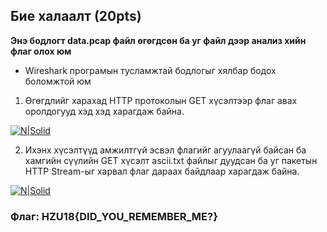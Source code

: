 ## Бие халаалт (20pts)

**Энэ бодлогт data.pcap файл өгөгдсөн ба уг файл дээр анализ хийн флаг олох юм**

- Wireshark програмын тусламжтай бодлогыг хялбар бодох боломжтой юм

1. Өгөгдлийг харахад HTTP протоколын GET хүсэлтээр флаг авах оролдогууд хэд хэд харагдаж байна.


[![N|Solid](https://github.com/DCERT-MNDC/HZ-U18/blob/master/include/2.PNG)](https://github.com/DCERT-MNDC/HZ-U18/blob/master/include/2.PNG)

2. Ихэнх хүсэлтүүд амжилтгүй эсвэл флагийг агуулаагүй байсан ба хамгийн сүүлийн GET хүсэлт ascii.txt файлыг дуудсан ба уг пакетын HTTP Stream-ыг харвал флаг дараах байдлаар харагдаж байна.


[![N|Solid](https://github.com/DCERT-MNDC/HZ-U18/blob/master/include/1.PNG)](https://github.com/DCERT-MNDC/HZ-U18/blob/master/include/1.PNG)

### Флаг: HZU18{DID_YOU_REMEMBER_ME?}
